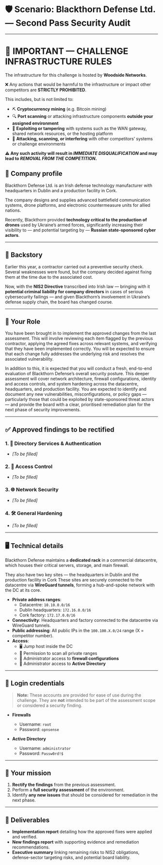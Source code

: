 # 🛡️ Scenario: Blackthorn Defense Ltd. — Second Pass Security Audit

---

# 🚨 IMPORTANT — CHALLENGE INFRASTRUCTURE RULES

The infrastructure for this challenge is hosted by **Woodside Networks**.  

❌ Any actions that would be harmful to the infrastructure or impact other competitors are **STRICTLY PROHIBITED**.  

This includes, but is not limited to:  
- ⛏️ **Cryptocurrency mining** (e.g. Bitcoin mining)  
- 🔍 **Port scanning** or attacking infrastructure components **outside your assigned environment**  
- 🛑 **Exploiting or tampering** with systems such as the WAN gateway, shared network resources, or the hosting platform  
- 🎯 **Attacking, scanning, or interfering** with other competitors’ systems or challenge environments  

**⚠️ Any such activity will result in _IMMEDIATE DISQUALIFICATION_ and may lead to _REMOVAL FROM THE COMPETITION_.**

## 🏢 Company profile
Blackthorn Defense Ltd. is an Irish defense technology manufacturer with headquarters in Dublin and a production facility in Cork. 

The company designs and supplies advanced battlefield communication systems, drone platforms, and electronic countermeasure units for allied nations.

Recently, Blackthorn provided **technology critical to the production of drones** used by Ukraine’s armed forces, significantly increasing their visibility to — and potential targeting by — **Russian state-sponsored cyber actors**.

---

## 📜 Backstory
Earlier this year, a contractor carried out a preventive security check. Several weaknesses were found, but the company decided against fixing them at the time due to the associated cost.

Now, with the **NIS2 Directive** transcribed into Irish law — bringing with it **potential criminal liability for company directors** in cases of serious cybersecurity failings — and given Blackthorn’s involvement in Ukraine’s defense supply chain, the board has changed course.  

---

## 🧭 Your Role
You have been brought in to implement the approved changes from the last assessment. This will involve reviewing each item flagged by the previous contractor, applying the agreed fixes across relevant systems, and verifying that they have been implemented correctly. You will be expected to ensure that each change fully addresses the underlying risk and resolves the associated vulnerability.

In addition to this, it is expected that you will conduct a fresh, end-to-end evaluation of Blackthorn Defense’s overall security posture. This deeper assessment will cover network architecture, firewall configurations, identity and access controls, and system hardening across the datacentre, headquarters, and production facility. You are expected to identify and document any new vulnerabilities, misconfigurations, or policy gaps — particularly those that could be exploited by state-sponsored threat actors — and provide the board with a clear, prioritised remediation plan for the next phase of security improvements.



---

## ✅ Approved findings to be rectified

### 1. 🔐 Directory Services & Authentication
- *[To be filled]*

### 2. 👥 Access Control
- *[To be filled]*

### 3. 🌐 Network Security
- *[To be filled]*

### 4. 🛠️ General Hardening
- *[To be filled]*

---

## 🖥️ Technical details
Blackthorn Defense maintains a **dedicated rack** in a commercial datacentre, which houses their critical servers, storage, and main firewall.  

They also have two key sites — the headquarters in Dublin and the production facility in Cork 
These sites are securely connected to the datacentre via **WireGuard tunnels**, forming a hub-and-spoke network with the DC at its core.

- **Private address ranges**:
  - Datacentre: `10.10.0.0/16`
  - Dublin headquarters: `172.16.0.0/16`
  - Cork factory: `172.17.0.0/16`
- **Connectivity**: Headquarters and factory connected to the datacentre via WireGuard tunnels.
- **Public addressing**: All public IPs in the `100.100.X.0/24` range (X = competitor number).
- **Access**:
  - 🖥️ Jump host inside the DC
  - 📡 Permission to scan all private ranges
  - 📄 Administrator access to **firewall configurations**
  - 📂 Administrator access to **Active Directory**

---

## 🔑 Login credentials
> **Note:** These accounts are provided for ease of use during the challenge. They are **not** intended to be part of the assessment scope or considered a security finding.

- **Firewalls**  
  - Username: `root`  
  - Password: `opnsense`  

- **Active Directory**  
  - Username: `administrator`  
  - Password: `Passw0rd!$`

---

## 🎯 Your mission
1. **Rectify the findings** from the previous assessment.
2. Perform a **full security assessment** of the environment.
3. Identify **any new issues** that should be considered for remediation in the next phase.

---

## 📑 Deliverables
- **Implementation report** detailing how the approved fixes were applied and verified.
- **New findings report** with supporting evidence and remediation recommendations.
- **Executive summary** linking remaining risks to NIS2 obligations, defense-sector targeting risks, and potential board liability.
